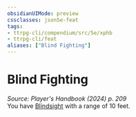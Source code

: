 ```yaml
---
obsidianUIMode: preview
cssclasses: json5e-feat
tags:
- ttrpg-cli/compendium/src/5e/xphb
- ttrpg-cli/feat
aliases: ["Blind Fighting"]
---
```

# Blind Fighting
*Source: Player's Handbook (2024) p. 209*  
You have [Blindsight](2-Mechanics/CLI/rules/senses.md#Blindsight) with a range of 10 feet.